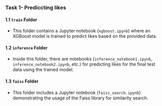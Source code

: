 ### Task 1- Prediccting likes

#### 1.1 `train` Folder
- This folder contains a Jupyter notebook (`xgboost.ipynb`) where an XGBoost model is trained to predict likes based on the provided data.

#### 1.2 `inference` Folder
- Inside this folder, there are notebooks (`inference_notebook1.ipynb`, `inference_notebook2.ipynb`, etc.) for predicting likes for the final test data using the trained model.

#### 1.3 `faiss` Folder
- This folder includes a Jupyter notebook (`faiss_search.ipynb`) demonstrating the usage of the Faiss library for similarity search.

